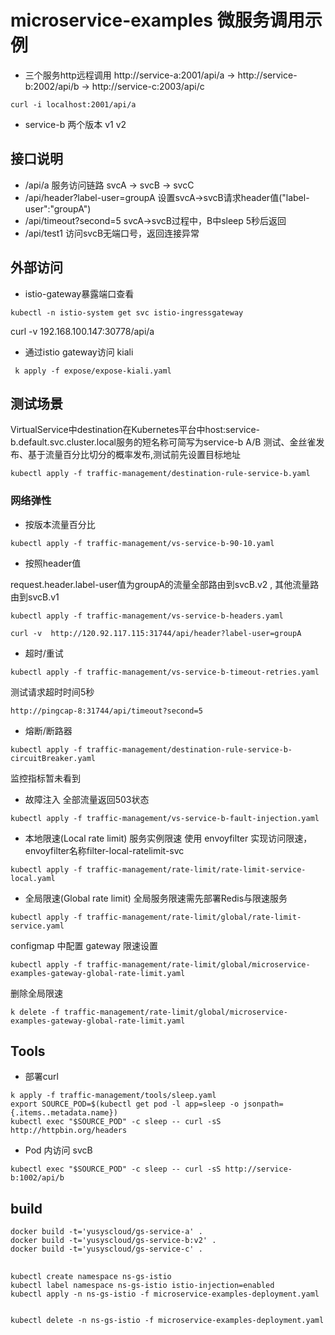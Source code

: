 # microservice-examples 微服务调用示例
- 三个服务http远程调用 http://service-a:2001/api/a -> http://service-b:2002/api/b -> http://service-c:2003/api/c
``` 
curl -i localhost:2001/api/a 
```

- service-b 两个版本 v1 v2

## 接口说明
- /api/a 服务访问链路 svcA -> svcB -> svcC
- /api/header?label-user=groupA 设置svcA->svcB请求header值("label-user":"groupA")
- /api/timeout?second=5 svcA->svcB过程中，B中sleep 5秒后返回
- /api/test1 访问svcB无端口号，返回连接异常

## 外部访问
- istio-gateway暴露端口查看
``` 
kubectl -n istio-system get svc istio-ingressgateway
```
curl -v 192.168.100.147:30778/api/a
- 通过istio gateway访问 kiali
``` 
 k apply -f expose/expose-kiali.yaml 
```

## 测试场景
VirtualService中destination在Kubernetes平台中host:service-b.default.svc.cluster.local服务的短名称可简写为service-b
 A/B 测试、金丝雀发布、基于流量百分比切分的概率发布,测试前先设置目标地址
``` 
kubectl apply -f traffic-management/destination-rule-service-b.yaml
```
### 网络弹性

- 按版本流量百分比
``` 
kubectl apply -f traffic-management/vs-service-b-90-10.yaml
```
- 按照header值 

request.header.label-user值为groupA的流量全部路由到svcB.v2 , 其他流量路由到svcB.v1
``` 
kubectl apply -f traffic-management/vs-service-b-headers.yaml   
```
``` 
curl -v  http://120.92.117.115:31744/api/header?label-user=groupA    
```
- 超时/重试
``` 
kubectl apply -f traffic-management/vs-service-b-timeout-retries.yaml
```
测试请求超时时间5秒
``` 
http://pingcap-8:31744/api/timeout?second=5
```
- 熔断/断路器
``` 
kubectl apply -f traffic-management/destination-rule-service-b-circuitBreaker.yaml 
```
监控指标暂未看到

- 故障注入
全部流量返回503状态
``` 
kubectl apply -f traffic-management/vs-service-b-fault-injection.yaml 
```
- 本地限速(Local rate limit)
服务实例限速 使用 envoyfilter 实现访问限速，envoyfilter名称filter-local-ratelimit-svc
``` 
kubectl apply -f traffic-management/rate-limit/rate-limit-service-local.yaml 
```
- 全局限速(Global rate limit)
全局服务限速需先部署Redis与限速服务
``` 
kubectl apply -f traffic-management/rate-limit/global/rate-limit-service.yaml 
```
configmap 中配置 gateway 限速设置
``` 
kubectl apply -f traffic-management/rate-limit/global/microservice-examples-gateway-global-rate-limit.yaml
```
删除全局限速
``` 
k delete -f traffic-management/rate-limit/global/microservice-examples-gateway-global-rate-limit.yaml
```

## Tools
- 部署curl
``` 
k apply -f traffic-management/tools/sleep.yaml 
export SOURCE_POD=$(kubectl get pod -l app=sleep -o jsonpath={.items..metadata.name})
kubectl exec "$SOURCE_POD" -c sleep -- curl -sS http://httpbin.org/headers
```
- Pod 内访问 svcB
``` 
kubectl exec "$SOURCE_POD" -c sleep -- curl -sS http://service-b:1002/api/b
```

## build
``` 
docker build -t='yusyscloud/gs-service-a' . 
docker build -t='yusyscloud/gs-service-b:v2' . 
docker build -t='yusyscloud/gs-service-c' . 
```

## 

``` 
kubectl create namespace ns-gs-istio 
kubectl label namespace ns-gs-istio istio-injection=enabled
kubectl apply -n ns-gs-istio -f microservice-examples-deployment.yaml 


kubectl delete -n ns-gs-istio -f microservice-examples-deployment.yaml 
```